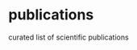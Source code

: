 # publications
curated list of scientific publications

[](https://doi.org/10.1016/j.jbusvent.2020.106007)
[](https://doi.org/10.1002/jmv.26496)
[](https://doi.org/10.1177/0004867420962851)

